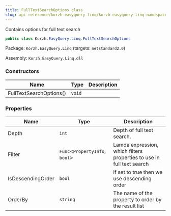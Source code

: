 ```yaml
---
title: FullTextSearchOptions class
slug: api-reference/korzh-easyquery-linq/korzh-easyquery-linq-namespace/fulltextsearchoptions-class
---
```


Contains options for full text search
```csharp
public class Korzh.EasyQuery.Linq.FullTextSearchOptions

```
Package: `Korzh.EasyQuery.Linq` (targets: `netstandard2.0`)

Assembly: `Korzh.EasyQuery.Linq.dll`

### Constructors

| Name | Type | Description | 
| --- | --- | --- | 
| FullTextSearchOptions() | `void` |  | 


### Properties

| Name | Type | Description | 
| --- | --- | --- | 
| Depth | `int` | Depth of full text search. | 
| Filter | `Func`&lt;`PropertyInfo`, `bool`&gt; | Lamda expression, which filters properties to use in full text search | 
| IsDescendingOrder | `bool` | if set to <c>true</c> then we use descending order | 
| OrderBy | `string` | The name of the property to order by the result list |